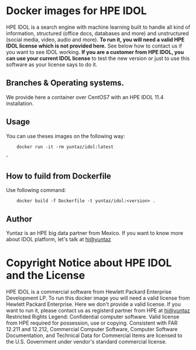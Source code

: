 # Docker images for HPE IDOL
HPE IDOL is a search engine with machine learning built to handle all kind of information, structured (office docs, databases and more) and unstructured (social media, video, audio and more).
**To run it, you will need a valid HPE IDOL license which is not provided here.** See below how to contact us if you want to see IDOL working.
**If you are a customer from HPE IDOL, you can use your current IDOL license** to test the new version or just to use this software as your license says to do it.

## Branches & Operating systems. 
We provide here a container over CentOS7 with an HPE IDOL 11.4 installation. 

## Usage
You can use theses images on the following way:

```
    docker run -it -rm yuntaz/idol:latest
```
'
## How to fuild from Dockerfile
Use following command:
```
    docker build -f Dockerfile -t yuntaz/idol:<version> .
```

## Author				 
Yuntaz is an HPE big data partner from Mexico.
If you want to know more about IDOL platform, let's talk at [hi@yuntaz](mailto:hi@yuntaz.com)

# Copyright Notice about HPE IDOL and the License
HPE IDOL is a commercial software from Hewlett Packard Enterprise Development LP. 
To run this docker image you will need a valid license from Hewlett Packard Enterprise.
Here we don't provide a valid license. If you want to run it, please contact us as registerd partner from HPE at [hi@yuntaz](mailto:hi@yuntaz.com)
Restricted Rights Legend: Confidential computer software. Valid license from HPE required for possession, use or copying. 
Consistent with FAR 12.211 and 12.212, Commercial Computer Software, Computer Software Documentation, and
Technical Data for Commercial Items are licensed to the U.S. Government under vendor's standard commercial license.